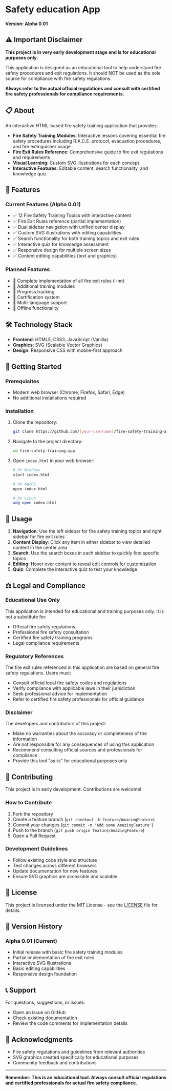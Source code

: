 # Safety education App

**Version: Alpha 0.01**

## ⚠️ Important Disclaimer

**This project is in very early development stage and is for educational purposes only.**

This application is designed as an educational tool to help understand fire safety procedures and exit regulations. It should NOT be used as the sole source for compliance with fire safety regulations.

**Always refer to the actual official regulations and consult with certified fire safety professionals for compliance requirements.**

## 📋 About

An interactive HTML-based fire safety training application that provides:

- **Fire Safety Training Modules**: Interactive lessons covering essential fire safety procedures including R.A.C.E. protocol, evacuation procedures, and fire extinguisher usage
- **Fire Exit Rules Reference**: Comprehensive guide to fire exit regulations and requirements
- **Visual Learning**: Custom SVG illustrations for each concept
- **Interactive Features**: Editable content, search functionality, and knowledge quiz

## 🚀 Features

### Current Features (Alpha 0.01)
- ✅ 12 Fire Safety Training Topics with interactive content
- ✅ Fire Exit Rules reference (partial implementation)
- ✅ Dual sidebar navigation with unified center display
- ✅ Custom SVG illustrations with editing capabilities
- ✅ Search functionality for both training topics and exit rules
- ✅ Interactive quiz for knowledge assessment
- ✅ Responsive design for multiple screen sizes
- ✅ Content editing capabilities (text and graphics)

### Planned Features
- 🔄 Complete implementation of all fire exit rules (i-nn)
- 🔄 Additional training modules
- 🔄 Progress tracking
- 🔄 Certification system
- 🔄 Multi-language support
- 🔄 Offline functionality

## 🛠️ Technology Stack

- **Frontend**: HTML5, CSS3, JavaScript (Vanilla)
- **Graphics**: SVG (Scalable Vector Graphics)
- **Design**: Responsive CSS with mobile-first approach

## 🚀 Getting Started

### Prerequisites
- Modern web browser (Chrome, Firefox, Safari, Edge)
- No additional installations required

### Installation
1. Clone the repository:
   ```bash
   git clone https://github.com/[your-username]/fire-safety-training-app.git
   ```

2. Navigate to the project directory:
   ```bash
   cd fire-safety-training-app
   ```

3. Open `index.html` in your web browser:
   ```bash
   # On Windows
   start index.html
   
   # On macOS
   open index.html
   
   # On Linux
   xdg-open index.html
   ```

## 📖 Usage

1. **Navigation**: Use the left sidebar for fire safety training topics and right sidebar for fire exit rules
2. **Content Display**: Click any item in either sidebar to view detailed content in the center area
3. **Search**: Use the search boxes in each sidebar to quickly find specific topics
4. **Editing**: Hover over content to reveal edit controls for customization
5. **Quiz**: Complete the interactive quiz to test your knowledge

## ⚖️ Legal and Compliance

### Educational Use Only
This application is intended for educational and training purposes only. It is not a substitute for:
- Official fire safety regulations
- Professional fire safety consultation
- Certified fire safety training programs
- Legal compliance requirements

### Regulatory References
The fire exit rules referenced in this application are based on general fire safety regulations. Users must:
- Consult official local fire safety codes and regulations
- Verify compliance with applicable laws in their jurisdiction
- Seek professional advice for implementation
- Refer to certified fire safety professionals for official guidance

### Disclaimer
The developers and contributors of this project:
- Make no warranties about the accuracy or completeness of the information
- Are not responsible for any consequences of using this application
- Recommend consulting official sources and professionals for compliance
- Provide this tool "as-is" for educational purposes only

## 🤝 Contributing

This project is in early development. Contributions are welcome!

### How to Contribute
1. Fork the repository
2. Create a feature branch (`git checkout -b feature/AmazingFeature`)
3. Commit your changes (`git commit -m 'Add some AmazingFeature'`)
4. Push to the branch (`git push origin feature/AmazingFeature`)
5. Open a Pull Request

### Development Guidelines
- Follow existing code style and structure
- Test changes across different browsers
- Update documentation for new features
- Ensure SVG graphics are accessible and scalable

## 📝 License

This project is licensed under the MIT License - see the [LICENSE](LICENSE) file for details.

## 🔄 Version History

### Alpha 0.01 (Current)
- Initial release with basic fire safety training modules
- Partial implementation of fire exit rules
- Interactive SVG illustrations
- Basic editing capabilities
- Responsive design foundation

## 📞 Support

For questions, suggestions, or issues:
- Open an issue on GitHub
- Check existing documentation
- Review the code comments for implementation details

## 🙏 Acknowledgments

- Fire safety regulations and guidelines from relevant authorities
- SVG graphics created specifically for educational purposes
- Community feedback and contributions

---

**Remember: This is an educational tool. Always consult official regulations and certified professionals for actual fire safety compliance.**
